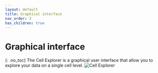 ```yaml
---
layout: default
title: Graphical interface
nav_order: 3
has_children: true
---
```

# Graphical interface
{: .no_toc}
The Cell Explorer is a graphical user interface that allow you to explore your data on a single cell level.
![Cell Explorer](https://buzsakilab.com/wp/wp-content/uploads/2019/11/Cell-Explorer-example.png)
